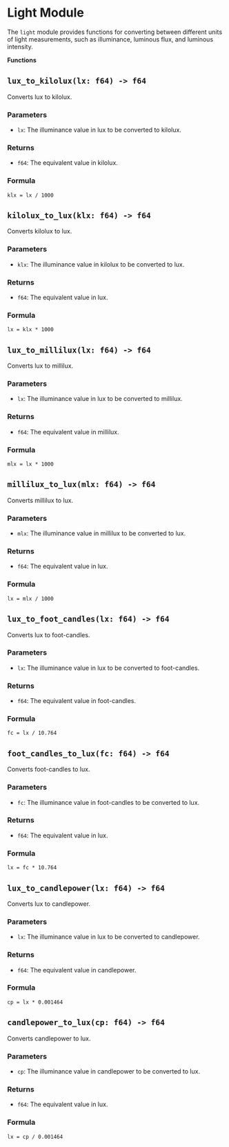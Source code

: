 # Light Module

The `light` module provides functions for converting between different units of light measurements, such as illuminance, luminous flux, and luminous intensity.

**Functions**

## `lux_to_kilolux(lx: f64) -> f64`

Converts lux to kilolux.

### Parameters
- `lx`: The illuminance value in lux to be converted to kilolux.

### Returns
- `f64`: The equivalent value in kilolux.

### Formula
`klx = lx / 1000`

## `kilolux_to_lux(klx: f64) -> f64`

Converts kilolux to lux.

### Parameters
- `klx`: The illuminance value in kilolux to be converted to lux.

### Returns
- `f64`: The equivalent value in lux.

### Formula
`lx = klx * 1000`

## `lux_to_millilux(lx: f64) -> f64`

Converts lux to millilux.

### Parameters
- `lx`: The illuminance value in lux to be converted to millilux.

### Returns
- `f64`: The equivalent value in millilux.

### Formula
`mlx = lx * 1000`

## `millilux_to_lux(mlx: f64) -> f64`

Converts millilux to lux.

### Parameters
- `mlx`: The illuminance value in millilux to be converted to lux.

### Returns
- `f64`: The equivalent value in lux.

### Formula
`lx = mlx / 1000`

## `lux_to_foot_candles(lx: f64) -> f64`

Converts lux to foot-candles.

### Parameters
- `lx`: The illuminance value in lux to be converted to foot-candles.

### Returns
- `f64`: The equivalent value in foot-candles.

### Formula
`fc = lx / 10.764`

## `foot_candles_to_lux(fc: f64) -> f64`

Converts foot-candles to lux.

### Parameters
- `fc`: The illuminance value in foot-candles to be converted to lux.

### Returns
- `f64`: The equivalent value in lux.

### Formula
`lx = fc * 10.764`

## `lux_to_candlepower(lx: f64) -> f64`

Converts lux to candlepower.

### Parameters
- `lx`: The illuminance value in lux to be converted to candlepower.

### Returns
- `f64`: The equivalent value in candlepower.

### Formula
`cp = lx * 0.001464`

## `candlepower_to_lux(cp: f64) -> f64`

Converts candlepower to lux.

### Parameters
- `cp`: The illuminance value in candlepower to be converted to lux.

### Returns
- `f64`: The equivalent value in lux.

### Formula
`lx = cp / 0.001464`
